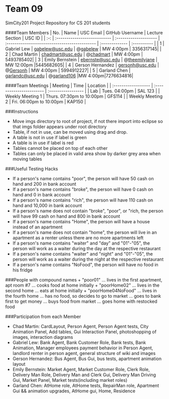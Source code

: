 Team 09
======

SimCity201 Project Repository for CS 201 students

####Team Members
| No. | Name |       USC Email       |                GitHub Username                |      Lecture Section      | USC ID |
| :-: | :--------------------------- | :-------------------- | :-------------------------------------------- | :------------- | :---------- |
|  1  | Gabriel Lew    | gabelew@usc.edu      | @[gabelew](https://github.com/gabelew)    | MW 4:00pm | 3356317145|
|  2  | Chad Martin    | chadmart@usc.edu       | @[chadmart](https://github.com/chadmart)        | MW 4:00pm  | 5493785402|
|  3  | Emily Bernstein | ebernste@usc.edu   | @[theemilyjane](https://github.com/theemilyjane)   |   MW 12:00pm  |5445682605|
|  4  | Gerson Hernandez | gersonh@usc.edu   | @[Gersonh](https://github.com/Gersonh)        |  MW 4:00pm   | 5994912227|
|  5  | Garland Chen    | garlandc@usc.edu    | @[garland106](https://github.com/garland106)  |MW 4:00pm|7276634816|

####Team Meetings
|       Meeting       |           Time           |      Location      |
| :------------------ | :----------------------- | :----------------- |
| Lab                 | Tues. 04:00pm             | SAL 123           |
| Weekly Meeting 1    | Thurs. 07:30pm to 10:00pm  | GFS114      |
| Weekly Meeting 2    | Fri. 06:00pm to 10:00pm  | KAP150      |

###Instructions
  + Move imgs directory to root of project, if not there import into eclipse so that imgs folder appears under root directory
  + Table, if not in use, can be moved using drag and drop.
  + A table is not in use if label is green  
  + A table is in use if label is red
  + Tables cannot be placed on top of each other
  + Tables can only be placed in valid area show by darker grey area when moving tables

###Useful Testing Hacks
  + If a person's name contains "poor", the person will have 50 cash on hand and 200 in bank account
  + If a person's name contains "broke", the person will have 0 cash on hand and 0 in bank account
  + If a person's name contains "rich", the person will have 110 cash on hand and 10,000 in bank account
  + If a person's name does not contain "broke", "poor", or "rich, the person will have 99 cash on hand and 800 in bank account
  + If a person's name contains "Home", the person will have a house instead of an apartment
  + If a person's name does not contain "home", the person will live in an apartment as a renter unless there are no more apartments left
  + If a person's name contains "waiter" and "day" and "01"-"05", the person will work as a waiter during the day at the respective restaurant
  + If a person's name contains "waiter" and "night" and "01"-"05", the person will work as a waiter during the night at the respective restaurant
  + If a person's name contains "NoFood", the person will have no food in his fridge
  
###People with compound names
	+ "poor01" 
	... lives in the first apartment, apt room #7
	... cooks food at home initially
	+ "poorHome02" 
	... lives in the second home 
	... eats at home initially
	+ "poorHome04NoFood"
	... lives in the fourth home
	... has no food, so decides to go to market
	... goes to bank first to get money
	... buys food from market
	... goes home with restocked food
	
###Participation from each Member
  + Chad Martin: CardLayout, Person Agent, Person Agent tests, City Animation Panel, Add tables, Gui Interaction Panel, photoshopping of images, interaction diagrams
  + Gabriel Lew: Bank Agent, Bank Customer Role, Bank tests, Bank Animation, Manager employees payment behavior in Person Agent, landlord renter in person agent, general structure of wiki and images
  + Gerson Hernandez: Bus Agent, Bus Gui, bus tests, apartment animation layout
  + Emily Bernstein: Market Agent, Market Customer Role, Clerk Role, Delivery Man Role, Delivery Man and Clerk Gui, Delivery Man Driving Gui, Market Panel, Market tests(including market roles)
  + Garland Chen: AtHome role, AtHome tests, RepairMan role, Apartment Gui && animation upgrades, AtHome gui, Home, Residence
